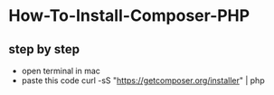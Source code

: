 # How-To-Install-Composer-PHP

## step by step

- open terminal in mac
- paste this code          curl -sS "https://getcomposer.org/installer" | php
